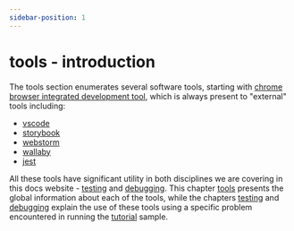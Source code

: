 ```yaml
---
sidebar-position: 1
---
```


# tools - introduction

The tools section enumerates several software tools, starting with [chrome browser integrated development tool](https://rw-community.org/tools/chrome%20devtools), which is always present to "external" tools including:

- [vscode](https://rw-community.org/tools/vscode)
- [storybook](https://rw-community.org/tools/storybook)
- [webstorm](https://rw-community.org/tools/webstorm)
- [wallaby](https://rw-community.org/tools/wallaby)
- [jest](https://rw-community.org/tools/jest)

All these tools have significant utility in both disciplines we are covering in this docs website - [testing](https://rw-community.org/testing/introduction) and [debugging](https://rw-community.org/debugging/introduction). This chapter [tools](http://localhost:3000/tools/introduction) presents the global information about each of the tools, while the chapters [testing](http://localhost:3000/testing/introduction) and [debugging](http://localhost:3000/debugging/introduction) explain the use of these tools using a specific problem encountered in running the [tutorial](https://github.com/redwoodjs/redwood/tree/main/docs/docs/tutorial) sample.
